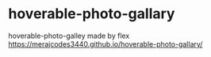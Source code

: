 # hoverable-photo-gallary
hoverable-photo-galley made by flex
 https://merajcodes3440.github.io/hoverable-photo-gallary/
